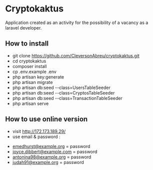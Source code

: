 
# Cryptokaktus 

Application created as an activity for the possibility of a vacancy as a laravel developer.

## How to install

- git clone https://github.com/CleversonAbreu/cryptokaktus.git
- cd cryptokaktus
- composer install 
- cp .env.example .env
- php artisan key:generate
- php artisan migrate
- php artisan db:seed --class=UsersTableSeeder 
- php artisan db:seed --class=CryptosTableSeeder 
- php artisan db:seed --class=TransactionTableSeeder 
- php artisan serve


## How to use online version

- visit http://172.173.189.29/
- use email & password :
* emedhurst@example.org = password
* joyce.dibbert@example.com = password
* antonina98@example.org = password
* judah91@example.org = password


